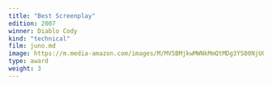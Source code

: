 ```yaml
---
title: "Best Screenplay"
edition: 2007
winner: Diablo Cody
kind: "technical"
film: juno.md
image: https://m.media-amazon.com/images/M/MV5BMjkwMWNkMmQtMDg3YS00NjU0LWI5OWYtZTcxNTI4MzAyMTAxXkEyXkFqcGc@._V1_FMjpg_UX1200_.jpg
type: award
weight: 3
---
```

